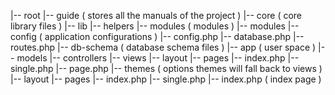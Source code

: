 |-- root
    |-- guide ( stores all the manuals of the project )
    |-- core ( core library files )
        |-- lib
        |-- helpers
    |-- modules ( modules )
        |-- modules
    |-- config ( application configurations )
        |-- config.php
        |-- database.php
        |-- routes.php
    |-- db-schema ( database schema files )
    |-- app ( user space )
        |-- models
        |-- controllers
        |-- views
            |-- layout
            |-- pages
                |-- index.php
                |-- single.php
                |-- page.php
    |-- themes ( options themes will fall back to views )
        |-- layout
        |-- pages
            |-- index.php
            |-- single.php
    |-- index.php ( index page )